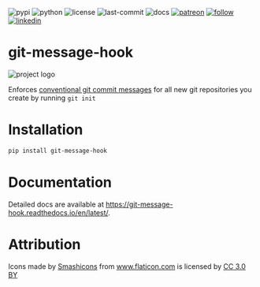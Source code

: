 ![pypi](https://img.shields.io/pypi/v/git-message-hook.svg)
![python](https://img.shields.io/pypi/pyversions/git-message-hook.svg)
![license](https://img.shields.io/github/license/oscar-defelice/git-message-hook.svg)
![last-commit](https://img.shields.io/github/last-commit/oscar-defelice/git-message-hook.svg)
![docs](https://readthedocs.org/projects/git-message-hook/badge/?version=latest)
[![patreon](https://img.shields.io/badge/Patreon-brown.svg?logo=patreon)](https://www.patreon.com/oscardefelice)
[![follow](https://img.shields.io/twitter/follow/oscardefelice.svg?style=social)](https://twitter.com/OscardeFelice)
[![linkedin](https://img.shields.io/badge/LinkedIn-0077B5?&logo=linkedin&logoColor=white)](https://linkedin.com/in/oscar-de-felice)

# git-message-hook

![project logo](logo.png)

Enforces [conventional git commit messages](https://www.conventionalcommits.org/en/v1.0.0-beta.4/) for all new git repositories you create by running `git init`

# Installation

```bash
pip install git-message-hook
```

# Documentation

Detailed docs are available at <https://git-message-hook.readthedocs.io/en/latest/>.

# Attribution

<div>Icons made by <a href="https://www.flaticon.com/authors/smashicons" title="Smashicons">Smashicons</a> from <a href="https://www.flaticon.com/" 		    title="Flaticon">www.flaticon.com</a> is licensed by <a href="http://creativecommons.org/licenses/by/3.0/" 		    title="Creative Commons BY 3.0" target="_blank">CC 3.0 BY</a></div>
